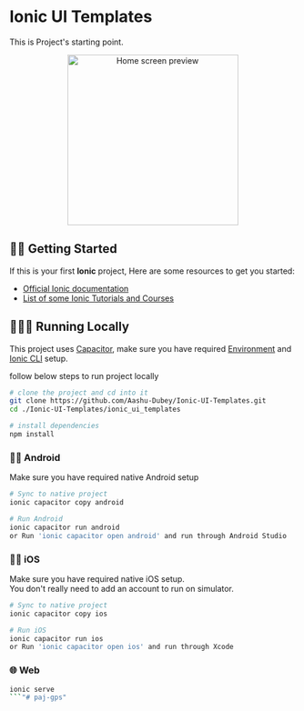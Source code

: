 # Ionic UI Templates

This is Project's starting point.

<p align="center">
  <img alt="Home screen preview" src="../readme/custom_drawer.png" height="300px">
</p>

## 💪🏼 Getting Started

If this is your first **Ionic** project, Here are some resources to get you started:

- [Official Ionic documentation](https://ionicframework.com/docs)
- [List of some Ionic Tutorials and Courses](https://hackr.io/tutorials/learn-ionic)

## 🧑🏻‍💻 Running Locally

This project uses [Capacitor](https://capacitorjs.com), make sure you have required [Environment](https://ionicframework.com/docs/intro/environment) and [Ionic CLI](https://ionicframework.com/docs/intro/cli) setup.

follow below steps to run project locally

```bash
# clone the project and cd into it
git clone https://github.com/Aashu-Dubey/Ionic-UI-Templates.git
cd ./Ionic-UI-Templates/ionic_ui_templates

# install dependencies
npm install
```

### 🤖📱 Android

Make sure you have required native Android setup

```bash
# Sync to native project
ionic capacitor copy android

# Run Android
ionic capacitor run android
or Run 'ionic capacitor open android' and run through Android Studio
```

### 🍎📱 iOS

Make sure you have required native iOS setup.<br />
You don't really need to add an account to run on simulator.

```bash
# Sync to native project
ionic capacitor copy ios

# Run iOS
ionic capacitor run ios
or Run 'ionic capacitor open ios' and run through Xcode
```

### 🌐 Web

```bash
ionic serve
```"# paj-gps" 
